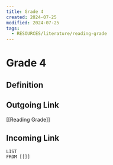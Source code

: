 ```yaml
---
title: Grade 4
created: 2024-07-25
modified: 2024-07-25
tags:
  - RESOURCES/literature/reading-grade
---
```

# Grade 4
## Definition

## Outgoing Link
[[Reading Grade]]
## Incoming Link
```dataview
LIST
FROM [[]]
```
